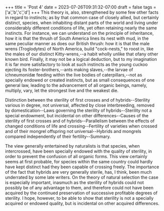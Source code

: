 +++
title = 'Post 4'
date = 2023-07-26T09:31:32-07:00
draft = false
tags = ['a','b','c','d']
+++
This theory is, also, strengthened by some few other facts in regard to instincts; as by that common case of closely allied, but certainly distinct, species, when inhabiting distant parts of the world and living under considerably different conditions of life, yet often retaining nearly the same instincts. For instance, we can understand on the principle of inheritance, how it is that the thrush of South America lines its nest with mud, in the same peculiar manner as does our British thrush: how it is that the male wrens (Troglodytes) of North America, build "cock-nests," to roost in, like the males of our distinct Kitty-wrens,--a habit wholly unlike that ofany other known bird. Finally, it may not be a logical deduction, but to my imagination it is far more satisfactory to look at such instincts as the young cuckoo ejecting its foster-brothers,--ants making slaves,--the larvae of ichneumonidæ feeding within the live bodies of caterpillars,--not as specially endowed or created instincts, but as small consequences of one general law, leading to the advancement of all organic beings, namely, multiply, vary, let the strongest live and the weakest die.

Distinction between the sterility of first crosses and of hybrids--Sterility various in degree, not universal, affected by close interbreeding, removed by domestication--Laws governing the sterility of hybrids--Sterility not a special endowment, but incidental on other differences--Causes of the sterility of first crosses and of hybrids--Parallelism between the effects of changed conditions of life and crossing--Fertility of varieties when crossed and of their mongrel offspring not universal--Hybrids and mongrels compared independently of their fertility--Summary.

The view generally entertained by naturalists is that species, when intercrossed, have been specially endowed with the quality of sterility, in order to prevent the confusion of all organic forms. This view certainly seems at first probable, for species within the same country could hardly have kept distinct had they been capable of crossing freely. The importance of the fact that hybrids are very generally sterile, has, I think, been much underrated by some late writers. On the theory of natural selection the case is especially important, inasmuch as the sterility of hybrids could not possibly be of any advantage to them, and therefore could not have been acquired by the continued preservation of successive profitable degrees of sterility. I hope, however, to be able to show that sterility is not a specially acquired or endowed quality, but is incidental on other acquired differences.

